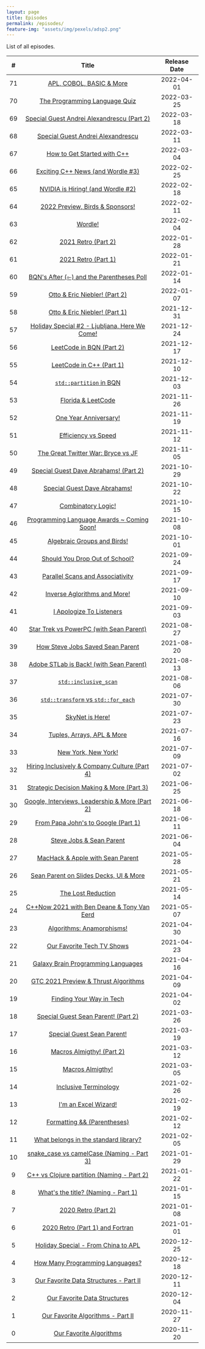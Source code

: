 ```yaml
---
layout: page
title: Episodes
permalink: /episodes/
feature-img: "assets/img/pexels/adsp2.png"
---
```


List of all episodes.

|   #   |                                                  Title                                                  | Release Date |
| :---: | :-----------------------------------------------------------------------------------------------------: | :----------: |
|  71   |            [APL, COBOL, BASIC & More](https://adspthepodcast.com/2022/04/01/Episode-71.html)            |  2022-04-01  |
|  70   |         [The Programming Language Quiz](https://adspthepodcast.com/2022/03/25/Episode-70.html)          |  2022-03-25  |
|  69   |   [Special Guest Andrei Alexandrescu (Part 2)](https://adspthepodcast.com/2022/03/18/Episode-69.html)   |  2022-03-18  |
|  68   |       [Special Guest Andrei Alexandrescu](https://adspthepodcast.com/2022/03/11/Episode-68.html)        |  2022-03-11  |
|  67   |          [How to Get Started with C++](https://adspthepodcast.com/2022/03/04/Episode-67.html)           |  2022-03-04  |
|  66   |       [Exciting C++ News (and Wordle #3)](https://adspthepodcast.com/2022/02/25/Episode-66.html)        |  2022-02-25  |
|  65   |       [NVIDIA is Hiring! (and Wordle #2)](https://adspthepodcast.com/2022/02/18/Episode-65.html)        |  2022-02-18  |
|  64   |        [2022 Preview, Birds & Sponsors!](https://adspthepodcast.com/2022/02/11/Episode-64.html)         |  2022-02-11  |
|  63   |                    [Wordle!](https://adspthepodcast.com/2022/02/04/Episode-63.html)                     |  2022-02-04  |
|  62   |              [2021 Retro (Part 2)](https://adspthepodcast.com/2022/01/28/Episode-62.html)               |  2022-01-28  |
|  61   |              [2021 Retro (Part 1)](https://adspthepodcast.com/2022/01/21/Episode-61.html)               |  2022-01-21  |
|  60   |    [BQN's After (⟜) and the Parentheses Poll](https://adspthepodcast.com/2022/01/14/Episode-60.html)    |  2022-01-14  |
|  59   |         [Otto & Eric Niebler! (Part 2)](https://adspthepodcast.com/2022/01/07/Episode-59.html)          |  2022-01-07  |
|  58   |         [Otto & Eric Niebler! (Part 1)](https://adspthepodcast.com/2021/12/31/Episode-58.html)          |  2021-12-31  |
|  57   | [Holiday Special #2 - Ljubljana, Here We Come!](https://adspthepodcast.com/2021/12/24/Episode-57.html)  |  2021-12-24  |
|  56   |            [LeetCode in BQN (Part 2)](https://adspthepodcast.com/2021/12/17/Episode-56.html)            |  2021-12-17  |
|  55   |            [LeetCode in C++ (Part 1)](https://adspthepodcast.com/2021/12/10/Episode-55.html)            |  2021-12-10  |
|  54   |            [`std::partition` in BQN](https://adspthepodcast.com/2021/12/03/Episode-54.html)             |  2021-12-03  |
|  53   |               [Florida & LeetCode](https://adspthepodcast.com/2021/11/26/Episode-53.html)               |  2021-11-26  |
|  52   |             [One Year Anniversary!](https://adspthepodcast.com/2021/11/19/Episode-52.html)              |  2021-11-19  |
|  51   |              [Efficiency vs Speed](https://adspthepodcast.com/2021/11/12/Episode-51.html)               |  2021-11-12  |
|  50   |       [The Great Twitter War: Bryce vs JF](https://adspthepodcast.com/2021/11/05/Episode-50.html)       |  2021-11-05  |
|  49   |     [Special Guest Dave Abrahams! (Part 2)](https://adspthepodcast.com/2021/10/29/Episode-49.html)      |  2021-10-29  |
|  48   |          [Special Guest Dave Abrahams!](https://adspthepodcast.com/2021/10/22/Episode-48.html)          |  2021-10-22  |
|  47   |               [Combinatory Logic!](https://adspthepodcast.com/2021/10/15/Episode-47.html)               |  2021-10-15  |
|  46   |   [Programming Language Awards ~ Coming Soon!](https://adspthepodcast.com/2021/10/08/Episode-46.html)   |  2021-10-08  |
|  45   |          [Algebraic Groups and Birds!](https://adspthepodcast.com/2021/10/01/Episode-45.html)           |  2021-10-01  |
|  44   |         [Should You Drop Out of School?](https://adspthepodcast.com/2021/09/24/Episode-44.html)         |  2021-09-24  |
|  43   |        [Parallel Scans and Associativity](https://adspthepodcast.com/2021/09/17/Episode-43.html)        |  2021-09-17  |
|  42   |          [Inverse Aglorithms and More!](https://adspthepodcast.com/2021/09/10/Episode-42.html)          |  2021-09-10  |
|  41   |            [I Apologize To Listeners](https://adspthepodcast.com/2021/09/03/Episode-41.html)            |  2021-09-03  |
|  40   |    [Star Trek vs PowerPC (with Sean Parent)](https://adspthepodcast.com/2021/08/27/Episode-40.html)     |  2021-08-27  |
|  39   |        [How Steve Jobs Saved Sean Parent](https://adspthepodcast.com/2021/08/20/Episode-39.html)        |  2021-08-20  |
|  38   |    [Adobe STLab is Back! (with Sean Parent)](https://adspthepodcast.com/2021/08/13/Episode-38.html)     |  2021-08-13  |
|  37   |             [`std::inclusive_scan`](https://adspthepodcast.com/2021/08/06/Episode-37.html)              |  2021-08-06  |
|  36   |      [`std::transform` vs `std::for_each`](https://adspthepodcast.com/2021/07/30/Episode-36.html)       |  2021-07-30  |
|  35   |                [SkyNet is Here!](https://adspthepodcast.com/2021/07/23/Episode-35.html)                 |  2021-07-23  |
|  34   |           [Tuples, Arrays, APL & More](https://adspthepodcast.com/2021/07/16/Episode-34.html)           |  2021-07-16  |
|  33   |              [New York, New York!](https://adspthepodcast.com/2021/07/09/Episode-33.html)               |  2021-07-09  |
|  32   | [Hiring Inclusively & Company Culture (Part 4)](https://adspthepodcast.com/2021/07/02/Episode-32.html)  |  2021-07-02  |
|  31   |   [Strategic Decision Making & More (Part 3)](https://adspthepodcast.com/2021/06/25/Episode-31.html)    |  2021-06-25  |
|  30   | [Google, Interviews, Leadership & More (Part 2)](https://adspthepodcast.com/2021/06/18/Episode-30.html) |  2021-06-18  |
|  29   |      [From Papa John's to Google (Part 1)](https://adspthepodcast.com/2021/06/11/Episode-29.html)       |  2021-06-11  |
|  28   |            [Steve Jobs & Sean Parent](https://adspthepodcast.com/2021/06/04/Episode-28.html)            |  2021-06-04  |
|  27   |        [MacHack & Apple with Sean Parent](https://adspthepodcast.com/2021/05/28/Episode-27.html)        |  2021-05-28  |
|  26   |     [Sean Parent on Slides Decks, UI & More](https://adspthepodcast.com/2021/05/21/Episode-26.html)     |  2021-05-21  |
|  25   |               [The Lost Reduction](https://adspthepodcast.com/2021/05/14/Episode-25.html)               |  2021-05-14  |
|  24   |   [C++Now 2021 with Ben Deane & Tony Van Eerd](https://adspthepodcast.com/2021/05/07/Episode-24.html)   |  2021-05-07  |
|  23   |           [Algorithms: Anamorphisms!](https://adspthepodcast.com/2021/04/30/Episode-23.html)            |  2021-04-30  |
|  22   |           [Our Favorite Tech TV Shows](https://adspthepodcast.com/2021/04/23/Episode-22.html)           |  2021-04-23  |
|  21   |       [Galaxy Brain Programming Languages](https://adspthepodcast.com/2021/04/16/Episode-21.html)       |  2021-04-16  |
|  20   |      [GTC 2021 Preview & Thrust Algorithms](https://adspthepodcast.com/2021/04/09/Episode-20.html)      |  2021-04-09  |
|  19   |            [Finding Your Way in Tech](https://adspthepodcast.com/2021/04/02/Episode-19.html)            |  2021-04-02  |
|  18   |      [Special Guest Sean Parent! (Part 2)](https://adspthepodcast.com/2021/03/26/Episode-18.html)       |  2021-03-26  |
|  17   |           [Special Guest Sean Parent!](https://adspthepodcast.com/2021/03/19/Episode-17.html)           |  2021-03-19  |
|  16   |           [Macros Almigthy! (Part 2)](https://adspthepodcast.com/2021/03/12/Episode-16.html)            |  2021-03-12  |
|  15   |                [Macros Almigthy!](https://adspthepodcast.com/2021/03/05/Episode-15.html)                |  2021-03-05  |
|  14   |             [Inclusive Terminology](https://adspthepodcast.com/2021/02/26/Episode-14.html)              |  2021-02-26  |
|  13   |              [I'm an Excel Wizard!](https://adspthepodcast.com/2021/02/19/Episode-13.html)              |  2021-02-19  |
|  12   |          [Formatting && (Parentheses)](https://adspthepodcast.com/2021/02/12/Episode-12.html)           |  2021-02-12  |
|  11   |     [What belongs in the standard library?](https://adspthepodcast.com/2021/02/05/Episode-11.html)      |  2021-02-05  |
|  10   |   [snake_case vs camelCase (Naming - Part 3)](https://adspthepodcast.com/2021/01/29/Episode-10.html)    |  2021-01-29  |
|   9   |   [C++ vs Clojure partition (Naming - Part 2)](https://adspthepodcast.com/2021/01/22/Episode-9.html)    |  2021-01-22  |
|   8   |       [What's the title? (Naming - Part 1)](https://adspthepodcast.com/2021/01/15/Episode-8.html)       |  2021-01-15  |
|   7   |               [2020 Retro (Part 2)](https://adspthepodcast.com/2021/01/08/Episode-7.html)               |  2021-01-08  |
|   6   |         [2020 Retro (Part 1) and Fortran](https://adspthepodcast.com/2021/01/01/Episode-6.html)         |  2021-01-01  |
|   5   |       [Holiday Special - From China to APL](https://adspthepodcast.com/2020/12/25/Episode-5.html)       |  2020-12-25  |
|   4   |         [How Many Programming Languages?](https://adspthepodcast.com/2020/12/18/Episode-4.html)         |  2020-12-18  |
|   3   |     [Our Favorite Data Structures - Part II](https://adspthepodcast.com/2020/12/11/Episode-3.html)      |  2020-12-11  |
|   2   |          [Our Favorite Data Structures](https://adspthepodcast.com/2020/12/04/Episode-2.html)           |  2020-12-04  |
|   1   |        [Our Favorite Algorithms - Part II](https://adspthepodcast.com/2020/11/27/Episode-1.html)        |  2020-11-27  |
|   0   |             [Our Favorite Algorithms](https://adspthepodcast.com/2020/11/20/Episode-0.html)             |  2020-11-20  |
